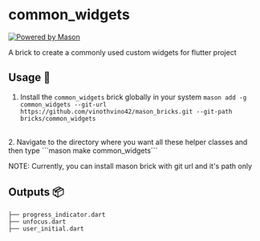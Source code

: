 # common_widgets

[![Powered by Mason](https://img.shields.io/endpoint?url=https%3A%2F%2Ftinyurl.com%2Fmason-badge)](https://github.com/felangel/mason)

A brick to create a commonly used custom widgets for flutter project

## Usage 🚀

1. Install the ```common_widgets``` brick globally in your system
    ```mason add -g common_widgets --git-url https://github.com/vinothvino42/mason_bricks.git --git-path bricks/common_widgets```
<br>
2. Navigate to the directory where you want all these helper classes and then type
    ```mason make common_widgets```

NOTE: Currently, you can install mason brick with git url and it's path only

## Outputs 📦

```
├── progress_indicator.dart
├── unfocus.dart
├── user_initial.dart
